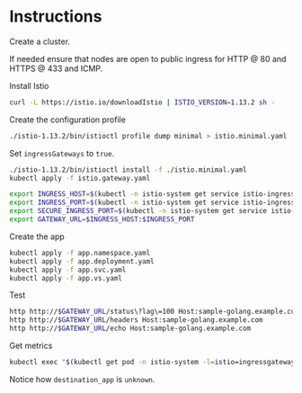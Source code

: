 # Instructions

Create a cluster.

If needed ensure that nodes are open to public ingress for HTTP @ 80 and HTTPS @ 433 and ICMP.

Install Istio

```sh
curl -L https://istio.io/downloadIstio | ISTIO_VERSION=1.13.2 sh -
```

Create the configuration profile

```sh
./istio-1.13.2/bin/istioctl profile dump minimal > istio.minimal.yaml
```

Set `ingressGateways` to `true`.

```sh
./istio-1.13.2/bin/istioctl install -f ./istio.minimal.yaml
kubectl apply -f istio.gateway.yaml
```

```sh
export INGRESS_HOST=$(kubectl -n istio-system get service istio-ingressgateway -o jsonpath='{.status.loadBalancer.ingress[0].ip}')
export INGRESS_PORT=$(kubectl -n istio-system get service istio-ingressgateway -o jsonpath='{.spec.ports[?(@.name=="http2")].port}')
export SECURE_INGRESS_PORT=$(kubectl -n istio-system get service istio-ingressgateway -o jsonpath='{.spec.ports[?(@.name=="https")].port}')
export GATEWAY_URL=$INGRESS_HOST:$INGRESS_PORT
```

Create the app

```sh
kubectl apply -f app.namespace.yaml
kubectl apply -f app.deployment.yaml
kubectl apply -f app.svc.yaml
kubectl apply -f app.vs.yaml
```

Test

```sh
http http://$GATEWAY_URL/status\?lag\=100 Host:sample-golang.example.com
http http://$GATEWAY_URL/headers Host:sample-golang.example.com
http http://$GATEWAY_URL/echo Host:sample-golang.example.com
```

Get metrics 

```sh
kubectl exec "$(kubectl get pod -n istio-system -l=istio=ingressgateway -o jsonpath='{.items[0].metadata.name}')" -n istio-system -c istio-proxy -- curl -sS 'localhost:15000/stats/prometheus' | grep istio_requests_total
```

Notice how `destination_app` is `unknown`.